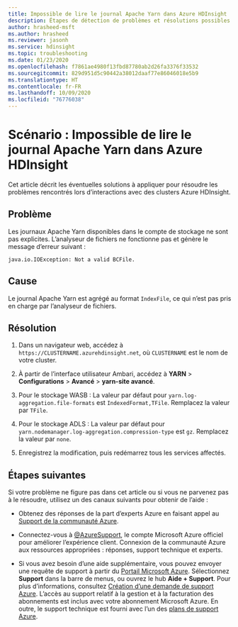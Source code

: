 ```yaml
---
title: Impossible de lire le journal Apache Yarn dans Azure HDInsight
description: Étapes de détection de problèmes et résolutions possibles pour les problèmes rencontrés lors d’interactions avec des clusters Azure HDInsight.
author: hrasheed-msft
ms.author: hrasheed
ms.reviewer: jasonh
ms.service: hdinsight
ms.topic: troubleshooting
ms.date: 01/23/2020
ms.openlocfilehash: f7861ae4980f13fbd87780ab2d26fa3376f33532
ms.sourcegitcommit: 829d951d5c90442a38012daaf77e86046018e5b9
ms.translationtype: HT
ms.contentlocale: fr-FR
ms.lasthandoff: 10/09/2020
ms.locfileid: "76776038"
---
```

# <a name="scenario-unable-to-read-apache-yarn-log-in-azure-hdinsight"></a>Scénario : Impossible de lire le journal Apache Yarn dans Azure HDInsight

Cet article décrit les éventuelles solutions à appliquer pour résoudre les problèmes rencontrés lors d’interactions avec des clusters Azure HDInsight.

## <a name="issue"></a>Problème

Les journaux Apache Yarn disponibles dans le compte de stockage ne sont pas explicites. L’analyseur de fichiers ne fonctionne pas et génère le message d’erreur suivant :

```
java.io.IOException: Not a valid BCFile.
```

## <a name="cause"></a>Cause

Le journal Apache Yarn est agrégé au format `IndexFile`, ce qui n’est pas pris en charge par l’analyseur de fichiers.

## <a name="resolution"></a>Résolution

1. Dans un navigateur web, accédez à `https://CLUSTERNAME.azurehdinsight.net`, où `CLUSTERNAME` est le nom de votre cluster.

1. À partir de l’interface utilisateur Ambari, accédez à **YARN** > **Configurations** > **Avancé** > **yarn-site avancé**.

1. Pour le stockage WASB : La valeur par défaut pour `yarn.log-aggregation.file-formats` est `IndexedFormat,TFile`. Remplacez la valeur par `TFile`.

1. Pour le stockage ADLS : La valeur par défaut pour `yarn.nodemanager.log-aggregation.compression-type` est `gz`. Remplacez la valeur par `none`.

1. Enregistrez la modification, puis redémarrez tous les services affectés.

## <a name="next-steps"></a>Étapes suivantes

Si votre problème ne figure pas dans cet article ou si vous ne parvenez pas à le résoudre, utilisez un des canaux suivants pour obtenir de l’aide :

* Obtenez des réponses de la part d’experts Azure en faisant appel au [Support de la communauté Azure](https://azure.microsoft.com/support/community/).

* Connectez-vous à [@AzureSupport](https://twitter.com/azuresupport), le compte Microsoft Azure officiel pour améliorer l’expérience client. Connexion de la communauté Azure aux ressources appropriées : réponses, support technique et experts.

* Si vous avez besoin d’une aide supplémentaire, vous pouvez envoyer une requête de support à partir du [Portail Microsoft Azure](https://portal.azure.com/?#blade/Microsoft_Azure_Support/HelpAndSupportBlade/). Sélectionnez **Support** dans la barre de menus, ou ouvrez le hub **Aide + Support**. Pour plus d’informations, consultez [Création d’une demande de support Azure](https://docs.microsoft.com/azure/azure-supportability/how-to-create-azure-support-request). L’accès au support relatif à la gestion et à la facturation des abonnements est inclus avec votre abonnement Microsoft Azure. En outre, le support technique est fourni avec l’un des [plans de support Azure](https://azure.microsoft.com/support/plans/).
